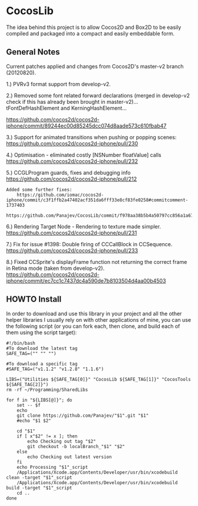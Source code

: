 CocosLib
========

The idea behind this project is to allow Cocos2D and Box2D to be easily compiled and packaged into a compact and easily embeddable form.

General Notes
-------------

Current patches applied and changes from Cocos2D's master-v2 branch (20120820).

1.) PVRv3 format support from develop-v2.

2.) Removed some font related forward declarations (merged in develop-v2 check if this has already been brought in master-v2)… tFontDefHashElement and KerningHashElement… 

https://github.com/cocos2d/cocos2d-iphone/commit/89244ec00d85245dcc074d8aade573c610fbab47

3.) Support for animated transitions when pushing or popping scenes:
https://github.com/cocos2d/cocos2d-iphone/pull/230

4.) Optimisation - eliminated costly [NSNumber floatValue] calls
https://github.com/cocos2d/cocos2d-iphone/pull/232

5.) CCGLProgram guards, fixes and debugging info
https://github.com/cocos2d/cocos2d-iphone/pull/212

	Added some further fixes: 
		https://github.com/iomac/cocos2d-iphone/commit/c3f1ffb2a47402acf351da6fff33e8cf83fe0258#commitcomment-1737403
		https://github.com/Panajev/CocosLib/commit/f978aa38b5b4a50797cc856a1a67f391589b9cf3 

6.) Rendering Target Node - Rendering to texture made simpler.
https://github.com/cocos2d/cocos2d-iphone/pull/231

7.) Fix for issue #1398: Double firing of CCCallBlock in CCSequence.
https://github.com/cocos2d/cocos2d-iphone/pull/233

8.) Fixed CCSprite's displayFrame function not returning the correct frame in Retina mode (taken from develop-v2).
    https://github.com/cocos2d/cocos2d-iphone/commit/ec7cc1c7437dc4a590de7b8103504d4aa00b4503


HOWTO Install
-------------

In order to download and use this library in your project and all the other helper libraries I usually rely on with other applications of mine, you can use the following script (or you can fork each, then clone, and build each of them using the script target):

```
#!/bin/bash
#To download the latest tag
SAFE_TAG=("" "" "")

#To download a specific tag
#SAFE_TAG=("v1.1.2" "v1.2.8" "1.1.6")

LIBS=("Utilities ${SAFE_TAG[0]}" "CocosLib ${SAFE_TAG[1]}" "CocosTools ${SAFE_TAG[2]}")
rm -rf ~/Programming/SharedLibs

for f in "${LIBS[@]}"; do
    set -- $f
    echo
    git clone https://github.com/Panajev/"$1".git "$1"
    #echo "$1 $2"

    cd "$1"
    if [ x"$2" != x ]; then
        echo Checking out tag "$2"
        git checkout -b localBranch_"$1" "$2"
    else
        echo Checking out latest version
    fi
    echo Processing "$1"_script
    /Applications/Xcode.app/Contents/Developer/usr/bin/xcodebuild clean -target "$1"_script
    /Applications/Xcode.app/Contents/Developer/usr/bin/xcodebuild build -target "$1"_script
    cd ..
done
```




